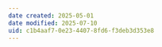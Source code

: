 ```yaml
---
date created: 2025-05-01
date modified: 2025-07-10
uid: c1b4aaf7-0e23-4407-8fd6-f3deb3d353e8
---
```

